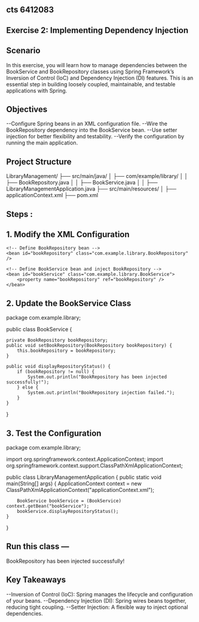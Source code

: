 ## cts 6412083
## Exercise 2: Implementing Dependency Injection
## Scenario
In this exercise, you will learn how to manage dependencies between the BookService and BookRepository classes using Spring Framework’s Inversion of Control (IoC) and Dependency Injection (DI) features.
This is an essential step in building loosely coupled, maintainable, and testable applications with Spring.

## Objectives

--Configure Spring beans in an XML configuration file.
--Wire the BookRepository dependency into the BookService bean.
--Use setter injection for better flexibility and testability.
--Verify the configuration by running the main application.

## Project Structure

LibraryManagement/
├── src/main/java/
│   ├── com/example/library/
│   │   ├── BookRepository.java
│   │   ├── BookService.java
│   │   ├── LibraryManagementApplication.java
├── src/main/resources/
│   ├── applicationContext.xml
├── pom.xml

## Steps :
## 1️. Modify the XML Configuration

<?xml version="1.0" encoding="UTF-8"?>
<beans xmlns="http://www.springframework.org/schema/beans"
       xmlns:xsi="http://www.w3.org/2001/XMLSchema-instance"
       xsi:schemaLocation="
           http://www.springframework.org/schema/beans
           http://www.springframework.org/schema/beans/spring-beans.xsd">

    <!-- Define BookRepository bean -->
    <bean id="bookRepository" class="com.example.library.BookRepository" />

    <!-- Define BookService bean and inject BookRepository -->
    <bean id="bookService" class="com.example.library.BookService">
        <property name="bookRepository" ref="bookRepository" />
    </bean>

</beans>

 ## 2️. Update the BookService Class

package com.example.library;

public class BookService {

    private BookRepository bookRepository;
    public void setBookRepository(BookRepository bookRepository) {
        this.bookRepository = bookRepository;
    }

    public void displayRepositoryStatus() {
        if (bookRepository != null) {
            System.out.println("BookRepository has been injected successfully!");
        } else {
            System.out.println("BookRepository injection failed.");
        }
    }
}

## 3️. Test the Configuration


package com.example.library;

import org.springframework.context.ApplicationContext;
import org.springframework.context.support.ClassPathXmlApplicationContext;

public class LibraryManagementApplication {
    public static void main(String[] args) {
        ApplicationContext context = new ClassPathXmlApplicationContext("applicationContext.xml");

        BookService bookService = (BookService) context.getBean("bookService");
        bookService.displayRepositoryStatus();
    }
}

## Run this class — 
BookRepository has been injected successfully!

##  Key Takeaways

--Inversion of Control (IoC): Spring manages the lifecycle and configuration of your beans.
--Dependency Injection (DI): Spring wires beans together, reducing tight coupling.
--Setter Injection: A flexible way to inject optional dependencies.



